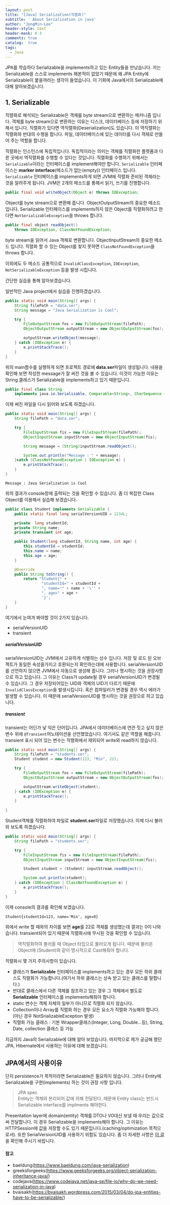 ```yaml
---
layout: post
title: "[Java] Serialization(직렬화)"
subtitle: ' About Serialization in java'
author: "JongMin-Lee"
header-style: text
header-mask: 0.3
comments: true
catalog:  true
tags:
  - Java
---
```


JPA를 학습하다 Serializable을 implements하고 있는 Entity들을 만났습니다. 저는 Serializable을 스스로 implements 해본적이 없었기 때문에 왜 JPA Entity에 Serializable이 붙을까라는 생각이 들었습니다. 이 기회에 Java에서의 Serializable에 대해 알아보겠습니다.


## 1. Serializable

직렬화로 해석되는 Serializable은 객체를 byte stream으로 변환하는 메커니즘 입니다. 객체를 byte stream으로 변환하는 이유는 디스크, 데이터베이스 등에 저장하기 위해서 입니다. 직렬화가 있다면 역직렬화(Deserialization)도 있습니다. 이 역직렬화는 직렬화와 반대의 수행을 합니다. 파일, 데이터베이스에 있는 데이터를 다시 객체로 만들어 주는 역할을 합니다.

직렬화는 인스턴스에 독립적입니다. 독립적이라는 의미는 객체를 직렬화한 플랫폼과 다른 곳에서 역직렬화를 수행할 수 있다는 것입니다. 직렬화를 수행하기 위해서는 `Serializable`이라는 인터페이스를 implement해야만 합니다. `Serializable` 인터페이스는 **marker interface**(메소드가 없는(empty)) 인터페이스 입니다. `Serializable` 인터페이스를 implements하게 되면 JVM에 직렬화 준비된 객체라는 것을 알려주게 됩니다. JVM은 2개의 메소드를 통해서 읽기, 쓰기를 진행합니다.

```java
public final void writeObject(Object o) throws IOException;
```
Object를 byte stream으로 변환해 줍니다. ObjectOutputStream의 중요한 메소드 입니다. Serializable 인터페이스를 implements하지 않은 Object를 직렬화하려고 한다면 `NotSerializableException`을 throws 합니다.

```java
public final object readObject()
    throws IOException, ClassNotFoundException;
```
byte stream을 읽어서 Java 객체로 변환합니다. ObjectInputStream의 중요한 메소드 입니다. 직렬화 할 수 있는 Object를 찾지 못하면 `ClassNotFoundException`을 throws 합니다.

이외에도 두 메소드 공통적으로 `InvalidClassException`, `IOException`, `NotSerializableException` 등을 발생 시킵니다.

간단한 실습을 통해 알아보겠습니다.

일반적인 Java project에서 실습을 진행하겠습니다.
```java
public static void main(String[] args) {
    String filePath = "data.ser";
    String message = "Java Serialization is Cool";

    try {
        FileOutputStream fos = new FileOutputStream(filePath);
        ObjectOutputStream outputStream = new ObjectOutputStream(fos);

        outputStream.writeObject(message);
    } catch (IOException e) {
        e.printStackTrace();
    }
}
```
위의 main함수를 실행하게 되면 프로젝트 경로에 **data.ser**파일이 생성됩니다. 내용을 확인해 보면 작성한 message가 잘 써진 것을 볼 수 있습니다. 이것이 가능한 이유는 String 클래스가 Serializable을 implements하고 있기 때문입니다.
```java
public final class String
    implements java.io.Serializable, Comparable<String>, CharSequence {
```
이제 써진 파일을 다시 읽어와 보도록 하겠습니다.

```java
public static void main(String[] args) {
    String filePath = "data.ser";

    try {
        FileInputStream fis = new FileInputStream(filePath);
        ObjectInputStream inputStream = new ObjectInputStream(fis);

        String mesaage = (String)inputStream.readObject();

        System.out.println("Message : " + mesaage);
    }catch (ClassNotFoundException | IOException e) {
        e.printStackTrace();
    }
}
```
```text
Message : Java Serialization is Cool
```
위의 결과가 console창에 출력되는 것을 확인할 수 있습니다.
좀 더 복잡한 Class Object를 이용해서 실습해 보겠습니다.
```java
public class Student implements Serializable {
    public static final long serialVersionUID = 1234L;

    private  long studentId;
    private String name;
    private transient int age;

    public Student(long studentId, String name, int age) {
        this.studentId = studentId;
        this.name = name;
        this.age = age;
    }

    @Override
    public String toString() {
        return "Student{" +
                "studentId=" + studentId +
                ", name='" + name + '\'' +
                ", age=" + age +
                '}';
    }
}
```

여기에서 눈여겨 봐야할 것이 2가지 있습니다.
- serialVersionUID
- transient

##### serialVersionUID
serialVersionUID는 JVM에서 고유하게 식별하는 상수 입니다. 저장 및 로드 된 오브젝트가 동일한 속성을가지고 호환되는지 확인하는데에 사용합니다. serialVersionUID를 선언하지 않으면 JVM에서 자동으로 생성해 줍니다. 그러나 명시하는 것을 권장사항으로 하고 있습니다. 그 이유는 Class가 update될 경우 serialVersionUID가 변경될 수 있습니다. 그 경우 저장되어있는 UID와 객체의 UID가 다르기 때문에 `InvalidClassException`을 발생시킵니다. 혹은 컴파일러가 변경될 경우 역시 에러가 발생할 수 있습니다. 이 때문에 serialVersionUID를 명시하는 것을 권장으로 하고 있습니다.

##### transient
transient는 어딘가 낯 익은 단어입니다. JPA에서 데이터베이스에 연관 짓고 싶지 않은 변수 위에 `@Transient`어노테이션을 선언했었습니다. 여기서도 같은 역할을 해줍니다. transient 표시 되어 있는 변수는 직렬화에서 제외되어 write와 read하지 않습니다. 

```java
public static void main(String[] args) {
    String filePath = "students.ser";
    Student student = new Student(123, "Min", 22);

    try {
        FileOutputStream fos = new FileOutputStream(filePath);
        ObjectOutputStream outputStream = new ObjectOutputStream(fos);

        outputStream.writeObject(student);
    } catch (IOException e) {
        e.printStackTrace();
    }
    
}
```
Student객체를 직렬화하여 파일로 **student.ser**파일로 저장했습니다. 이제 다시 불러와 보도록 하겠습니다.

```java
public static void main(String[] args) {
    String filePath = "students.ser";

    try {
        FileInputStream fis = new FileInputStream(filePath);
        ObjectInputStream inputStream = new ObjectInputStream(fis);

        Student student = (Student) inputStream.readObject();

        System.out.println(student);
    } catch (IOException | ClassNotFoundException e) {
        e.printStackTrace();
    }
}
```
이제 console의 결과를 확인해 보겠습니다.
```text
Student{studentId=123, name='Min', age=0}
```
위에서 write 할 때와의 차이를 보면 **age**를 22로 객체를 생성했는데 결과는 0이 나와습니다. transient되어 있기 때문에 직렬화시에 무시된 것을 확인할 수 있습니다.
> 역직렬화하여 불러올 때 Object 타입으로 불러오게 됩니다. 때문에 불러온 Object에 (Student)와 같이 명시적으로 Cast해줘야 합니다.

직렬화시 몇 가지 주의사항이 있습니다.
- 클래스가 **Serializable** 인터페이스를 implements하고 있는 경우 모든 하위 클래스도 직렬화가 가능합니다.(여기서 하위 클래스는 상속 받고 있는 클래스를 말합니다.)
- 반대로 클래스에서 다른 객체를 참조하고 있는 경우 그 객체에서 별도로 **Serializable** 인터페이스를 implements해줘야 합니다.
- static 변수는 객체 자체의 일부가 아니므로 직렬화 되지 않습니다.
- Collection이나 Array를 직렬화 하는 경우 모든 요소가 직렬화 가능해야 합니다.(아닌 경우 NotSrializableException 발생)
- 직렬화 가능 클래스 : 기본 Wrapper클래스(Integer, Long, Double...등), String, Date, collection 클래스 등 가능

지금까지 Java의 Serializable에 대해 알아 보았습니다. 마지막으로 제가 궁금해 했던 JPA, Hibernate에서 사용하는 이유에 대해 보겠습니다.


## JPA에서의 사용이유
단지 persistence가 목적이라면 Serializable은 필요하지 않습니다. 그러나 Entity에 Serializable을 구현(implements) 하는 것이 권장 사항 입니다. 

> JPA spec  
> Entity는 객체와 분리되어 값에 의해 전달된다. 때문에 Entity class는 반드시 Serializable interface를 implments 해야한다.

Presentation layer에 domain(entity) 객체를 DTO나 VO대신 보낼 때 우리는 값으로써 전달합니다. 이 경우 Serializable을 implements해야 합니다. 그 이유는 HTTPSession에 값을 저장할 수도 있기 때문입니다.(caching/optimization 목적으로서). 또한 SerialVersionUID를 사용하기 위함도 있습니다. 좀 더 자세한 사항은 [이 글](https://bvaisakh.wordpress.com/2015/03/04/do-jpa-entities-have-to-be-serializable/)을 확인해 주시기 바랍니다.


#### 참고
- baeldung(https://www.baeldung.com/java-serialization)
- greeksforgeeks(https://www.geeksforgeeks.org/object-serialization-inheritance-java/)
- codejava(https://www.codejava.net/java-se/file-io/why-do-we-need-serialization-in-java)
- bvaisakh(https://bvaisakh.wordpress.com/2015/03/04/do-jpa-entities-have-to-be-serializable/)